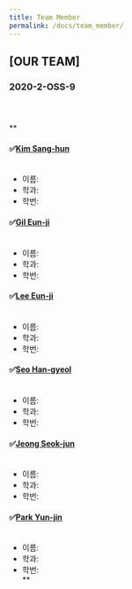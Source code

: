 ```yaml
---
title: Team Member
permalink: /docs/team_member/
---
```

## [OUR TEAM]
### 2020-2-OSS-9<br><br><br>
**
#### &#9989;[Kim Sang-hun](https://github.com/baldwinIV)<br><br>
- 이름:  <br>
- 학과: <br>
- 학번:<br>
#### &#9989;[Gil Eun-ji](https://github.com/EunJiGil)<br><br>
- 이름:  <br>
- 학과: <br>
- 학번: <br>
#### &#9989;[Lee Eun-ji](https://github.com/eunji0123)<br><br>
- 이름:  <br>
- 학과: <br>
- 학번:<br>
#### &#9989;[Seo Han-gyeol](https://github.com/Seo-han-gyeol)<br><br>
- 이름:  <br>
- 학과: <br>
- 학번:<br>
#### &#9989;[Jeong Seok-jun](https://github.com/June1010)<br><br>
- 이름:  <br>
- 학과: <br>
- 학번:<br>
#### &#9989;[Park Yun-jin](https://github.com/younjin0520)<br><br>
- 이름:  <br>
- 학과: <br>
- 학번:<br>
**
